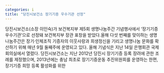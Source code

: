 ```yaml
---
categories: i
title: "당진시보건소 장기기증 우수기관 선정"
---
```

당진시보건소(소장 이인숙)가 보건복지부 제5회 생명나눔주간 기념행사에서 ‘장기기증 우수기관’으로 선정돼 보건복지부 장관 표창을 받았다.올해 다섯 번째를 맞이하는 생명나눔주간은 장기·인체조직 기증자의 이웃사랑과 희생정신을 기리고 생명나눔 문화를 확산하기 위해 매년 9월 둘째주에 운영되고 있다. 올해 기념식은 지난 14일 은행회관 국제회의실에서 열렸다. 당진시보건소는 지난 2012년 당진시 장기기증 등록 장려에 관한 조례를 제정했으며, 2013년에는 충남 최초로 장기기증운동 추진위원회를 운영하는 한편, 장기기증 희망 등록 활성화를 위한